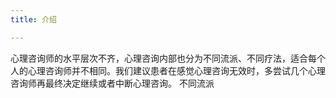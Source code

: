 ```yaml
---
title: 介绍

---
```



心理咨询师的水平层次不齐，心理咨询内部也分为不同流派、不同疗法，适合每个人的心理咨询师并不相同。我们建议患者在感觉心理咨询无效时，多尝试几个心理咨询师再最终决定继续或者中断心理咨询。
不同流派